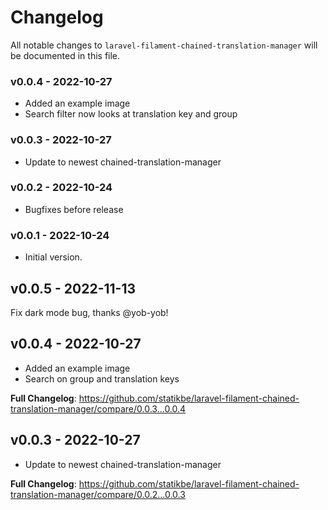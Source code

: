 # Changelog

All notable changes to `laravel-filament-chained-translation-manager` will be documented in this file.

### v0.0.4 - 2022-10-27

- Added an example image
- Search filter now looks at translation key and group

### v0.0.3 - 2022-10-27

- Update to newest chained-translation-manager

### v0.0.2 - 2022-10-24

- Bugfixes before release

### v0.0.1 - 2022-10-24

- Initial version.

## v0.0.5 - 2022-11-13

Fix dark mode bug, thanks @yob-yob!

## v0.0.4 - 2022-10-27

- Added an example image
- Search on group and translation keys

**Full Changelog**: https://github.com/statikbe/laravel-filament-chained-translation-manager/compare/0.0.3...0.0.4

## v0.0.3 - 2022-10-27

- Update to newest chained-translation-manager

**Full Changelog**: https://github.com/statikbe/laravel-filament-chained-translation-manager/compare/0.0.2...0.0.3
